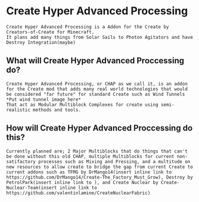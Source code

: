 # Create Hyper Advanced Processing
    Create Hyper Advanced Processing is a Addon for the Create by Creators-of-Create for Minecraft.
    It plans add many things from Solar Sails to Photon Agitators and have Destroy Integration(maybe)
## What will Create Hyper Advanced Proccessing do?
    Create Hyper Advanced Processing, or CHAP as we call it, is an addon for the Create mod that adds many real world technologies that would be considered "far future" for standard Create such as Wind Tunnels
    *Put wind tunnel image here*
    That act as Modular Multiblock Complexes for create using semi-realistic methods and tools.
## How will Create Hyper Advanced Proccessing do this?
    Currently planned are; 2 Major Multiblocks that do things that can't be done without this old CHAP, multiple Multiblocks for current non-satifactory processes such as Mixing and Pressing, and a multitude on new resources to allow create to bridge the gap from current Create to current addons such as TFMG by DrMango14(insert inline link to https://github.com/DrMango14/Create-The_Factory_Must_Grow), Destroy by PetrolPark(insert inline link to ), and Create Nuclear by Create-Nuclear-Team(insert inline link to https://github.com/valentinlamine/CreateNuclearFabric)

